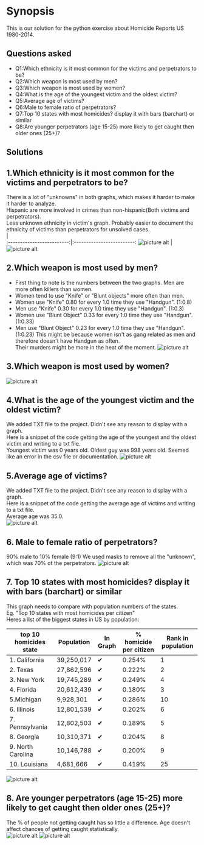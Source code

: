 Synopsis
=============
This is our solution for the python exercise about Homicide Reports US 1980-2014.

Questions asked
-------
 * Q1:Which ethnicity is it most common for the victims and perpetrators to be?
 * Q2:Which weapon is most used by men?
 * Q3:Which weapon is most used by women?
 * Q4:What is the age of the youngest victim and the oldest victim?
 * Q5:Average age of victims?
 * Q6:Male to female ratio of perpetrators?
 * Q7:Top 10 states with most homicides? display it with bars (barchart) or similar
 * Q8:Are younger perpetrators (age 15-25) more likely to get caught then older ones (25+)?

Solutions
-------
## 1.Which ethnicity is it most common for the victims and perpetrators to be?  
There is a lot of "unknowns" in both graphs, which makes it harder to make it harder to analyze.  
Hispanic are more involved in crimes than non-hispanic(Both victims and perpetrators).  
Less unknown ethnicity in victim's graph. Probably easier to document the ethnicity of victims than perpetrators for unsolved cases.    
            |  
:-------------------------:|:-------------------------:
![picture alt](http://i.imgur.com/lqvISgY.png)  |  ![picture alt](http://i.imgur.com/kiTMhvX.png)



## 2.Which weapon is most used by men?
 * First thing to note is the numbers between the two graphs. Men are more often killers than women.  
 * Women tend to use "Knife" or "Blunt objects" more often than men.  
 * Women use "Knife" 0.80 for every 1.0 time they use "Handgun". (1:0.8)  
 * Men use "Knife" 0.30 for every 1.0 time they use "Handgun". (1:0.3)
 * Women use "Blunt Object" 0.33 for every 1.0 time they use "Handgun". (1:0.33)  
 * Men use "Blunt Object" 0.23 for every 1.0 time they use "Handgun". (1:0.23)
This might be because women isn't as gang related as men and therefore doesn't have Handgun as often.  
Their murders might be more in the heat of the moment. 
![picture alt](http://i.imgur.com/9f7HiSa.png)

## 3.Which weapon is most used by women?
![picture alt](http://i.imgur.com/nyvX1Q7.png)

## 4.What is the age of the youngest victim and the oldest victim?
We added TXT file to the project. Didn't see any reason to display with a graph.  
Here is a snippet of the code getting the age of the youngest and the oldest victim and writing to a txt file.  
Youngest victim was 0 years old. Oldest guy was 998 years old. Seemed like an error in the csv file or documentation.
 ![picture alt](http://i.imgur.com/Zu0pSLS.jpg)

## 5.Average age of victims?
We added TXT file to the project. Didn't see any reason to display with a graph.  
Here is a snippet of the code getting the average age of victims and writing to a txt file.  
Average age was 35.0.  
![picture alt](http://i.imgur.com/Ti46wIl.jpg)

## 6. Male to female ratio of perpetrators?
90% male to 10% female (9:1) We used masks to remove all the "unknown", which was 70% of the perpetrators.
![picture alt](http://i.imgur.com/hOn1crU.png)

## 7. Top 10 states with most homicides? display it with bars (barchart) or similar
This graph needs to compare with population numbers of the states.  
Eg. "Top 10 states with most homicides per citizen"  
Heres a list of the biggest states in US by population:  

| top 10 homicides state    	| Population 	| In Graph 	| % homicide per citizen 	|  Rank in population 	|
|-------------------	|------------	|---	|--------	|----	|
| 1. California     	| 39,250,017 	| ✔ 	| 0.254% 	| 1  	|
| 2. Texas          	| 27,862,596 	| ✔ 	| 0.222% 	| 2	|
| 3. New York       	| 19,745,289 	| ✔ 	| 0.249% 	| 4 	|
| 4. Florida        	| 20,612,439 	| ✔ 	| 0.180% 	| 3 	|
| 5.Michigan       	| 9,928,301  	| ✔ 	| 0.286% 	|  10 	|
| 6. Illinois       	| 12,801,539 	| ✔ 	| 0.202% 	|  6 	|
| 7. Pennsylvania   	| 12,802,503 	| ✔ 	| 0.189% 	|  5 	|
| 8. Georgia        	| 10,310,371 	| ✔ 	| 0.204% 	|  8 	|
| 9. North Carolina 	| 10,146,788 	| ✔ 	| 0.200% 	|  9 	|
| 10. Louisiana     	| 4,681,666  	| ✔ 	| 0.419% 	| 25 	| 


![picture alt](http://i.imgur.com/RyLyWNR.png)

## 8. Are younger perpetrators (age 15-25) more likely to get caught then older ones (25+)?
The % of people not getting caught has so little a difference. Age doesn't affect chances of getting caught statistically.  
![picture alt](http://i.imgur.com/Gh4JYa5.png)
![picture alt](http://i.imgur.com/DFmFyuv.png)
